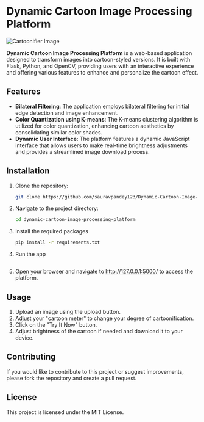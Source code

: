 # Dynamic Cartoon Image Processing Platform

![Cartoonifier Image](./background.PNG)

**Dynamic Cartoon Image Processing Platform** is a web-based application designed to transform images into cartoon-styled versions. It is built with Flask, Python, and OpenCV, providing users with an interactive experience and offering various features to enhance and personalize the cartoon effect.

## Features

- **Bilateral Filtering**: The application employs bilateral filtering for initial edge detection and image enhancement.
- **Color Quantization using K-means**: The K-means clustering algorithm is utilized for color quantization, enhancing cartoon aesthetics by consolidating similar color shades.
- **Dynamic User Interface**: The platform features a dynamic JavaScript interface that allows users to make real-time brightness adjustments and provides a streamlined image download process.

## Installation

1. Clone the repository:
   ```bash
   git clone https://github.com/sauravpandey123/Dynamic-Cartoon-Image-Processing-Platform

2. Navigate to the project directory:
   ```bash
   cd dynamic-cartoon-image-processing-platform

3. Install the required packages
   ```bash
   pip install -r requirements.txt

4. Run the app
   ```python app.py

5. Open your browser and navigate to http://127.0.0.1:5000/ to access the platform.

## Usage

1. Upload an image using the upload button.
2. Adjust your "cartoon meter" to change your degree of cartoonification.
3. Click on the "Try It Now" button.
4. Adjust brightness of the cartoon if needed and download it to your device.

## Contributing
If you would like to contribute to this project or suggest improvements, please fork the repository and create a pull request.

## License
This project is licensed under the MIT License.
